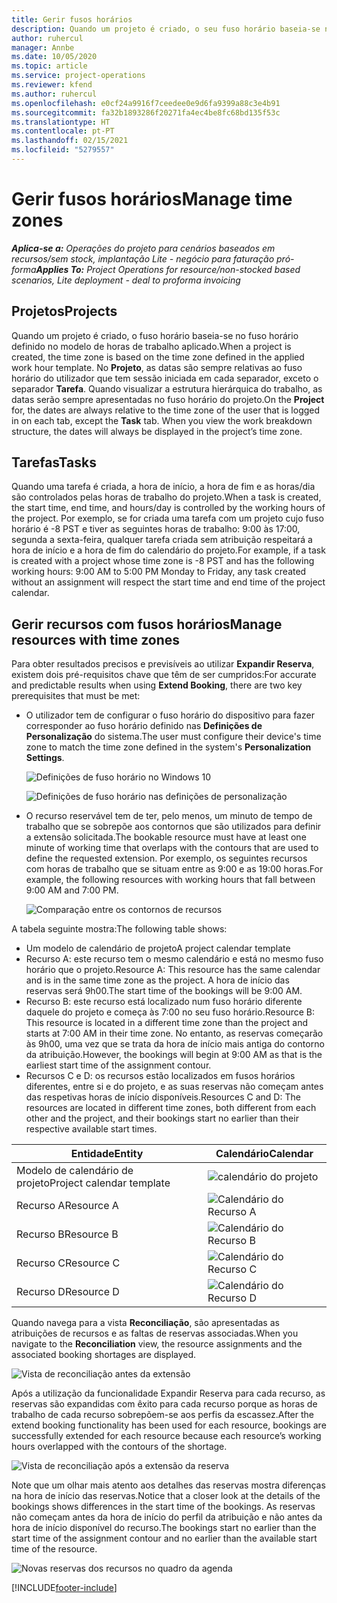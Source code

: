 ```yaml
---
title: Gerir fusos horários
description: Quando um projeto é criado, o seu fuso horário baseia-se no fuso horário definido no modelo de horas de trabalho aplicado.
author: ruhercul
manager: Annbe
ms.date: 10/05/2020
ms.topic: article
ms.service: project-operations
ms.reviewer: kfend
ms.author: ruhercul
ms.openlocfilehash: e0cf24a9916f7ceedee0e9d6fa9399a88c3e4b91
ms.sourcegitcommit: fa32b1893286f20271fa4ec4be8fc68bd135f53c
ms.translationtype: HT
ms.contentlocale: pt-PT
ms.lasthandoff: 02/15/2021
ms.locfileid: "5279557"
---
```

# <a name="manage-time-zones"></a><span data-ttu-id="5d98f-103">Gerir fusos horários</span><span class="sxs-lookup"><span data-stu-id="5d98f-103">Manage time zones</span></span>

<span data-ttu-id="5d98f-104">_**Aplica-se a:** Operações do projeto para cenários baseados em recursos/sem stock, implantação Lite - negócio para faturação pró-forma_</span><span class="sxs-lookup"><span data-stu-id="5d98f-104">_**Applies To:** Project Operations for resource/non-stocked based scenarios, Lite deployment - deal to proforma invoicing_</span></span>


## <a name="projects"></a><span data-ttu-id="5d98f-105">Projetos</span><span class="sxs-lookup"><span data-stu-id="5d98f-105">Projects</span></span>

<span data-ttu-id="5d98f-106">Quando um projeto é criado, o fuso horário baseia-se no fuso horário definido no modelo de horas de trabalho aplicado.</span><span class="sxs-lookup"><span data-stu-id="5d98f-106">When a project is created, the time zone is based on the time zone defined in the applied work hour template.</span></span> <span data-ttu-id="5d98f-107">No **Projeto**, as datas são sempre relativas ao fuso horário do utilizador que tem sessão iniciada em cada separador, exceto o separador **Tarefa**. Quando visualizar a estrutura hierárquica do trabalho, as datas serão sempre apresentadas no fuso horário do projeto.</span><span class="sxs-lookup"><span data-stu-id="5d98f-107">On the **Project** for, the dates are always relative to the time zone of the user that is logged in on each tab, except the **Task** tab. When you view the work breakdown structure, the dates will always be displayed in the project’s time zone.</span></span>

## <a name="tasks"></a><span data-ttu-id="5d98f-108">Tarefas</span><span class="sxs-lookup"><span data-stu-id="5d98f-108">Tasks</span></span>

<span data-ttu-id="5d98f-109">Quando uma tarefa é criada, a hora de início, a hora de fim e as horas/dia são controlados pelas horas de trabalho do projeto.</span><span class="sxs-lookup"><span data-stu-id="5d98f-109">When a task is created, the start time, end time, and hours/day is controlled by the working hours of the project.</span></span> <span data-ttu-id="5d98f-110">Por exemplo, se for criada uma tarefa com um projeto cujo fuso horário é -8 PST e tiver as seguintes horas de trabalho: 9:00 às 17:00, segunda a sexta-feira, qualquer tarefa criada sem atribuição respeitará a hora de início e a hora de fim do calendário do projeto.</span><span class="sxs-lookup"><span data-stu-id="5d98f-110">For example, if a task is created with a project whose time zone is -8 PST and has the following working hours: 9:00 AM to 5:00 PM Monday to Friday, any task created without an assignment will respect the start time and end time of the project calendar.</span></span>

## <a name="manage-resources-with-time-zones"></a><span data-ttu-id="5d98f-111">Gerir recursos com fusos horários</span><span class="sxs-lookup"><span data-stu-id="5d98f-111">Manage resources with time zones</span></span>

<span data-ttu-id="5d98f-112">Para obter resultados precisos e previsíveis ao utilizar **Expandir Reserva**, existem dois pré-requisitos chave que têm de ser cumpridos:</span><span class="sxs-lookup"><span data-stu-id="5d98f-112">For accurate and predictable results when using **Extend Booking**, there are two key prerequisites that must be met:</span></span>  

- <span data-ttu-id="5d98f-113">O utilizador tem de configurar o fuso horário do dispositivo para fazer corresponder ao fuso horário definido nas **Definições de Personalização** do sistema.</span><span class="sxs-lookup"><span data-stu-id="5d98f-113">The user must configure their device's time zone to match the time zone defined in the system's **Personalization Settings**.</span></span>
 
  ![Definições de fuso horário no Windows 10](media/reconcile-assignments-03.png)

  ![Definições de fuso horário nas definições de personalização](media/reconcile-assignments-04.png)
 
- <span data-ttu-id="5d98f-116">O recurso reservável tem de ter, pelo menos, um minuto de tempo de trabalho que se sobrepõe aos contornos que são utilizados para definir a extensão solicitada.</span><span class="sxs-lookup"><span data-stu-id="5d98f-116">The bookable resource must have at least one minute of working time that overlaps with the contours that are used to define the requested extension.</span></span> <span data-ttu-id="5d98f-117">Por exemplo, os seguintes recursos com horas de trabalho que se situam entre as 9:00 e as 19:00 horas.</span><span class="sxs-lookup"><span data-stu-id="5d98f-117">For example, the following resources with working hours that fall between 9:00 AM and 7:00 PM.</span></span> 

  ![Comparação entre os contornos de recursos](media/reconcile-assignments-05.png)

<span data-ttu-id="5d98f-119">A tabela seguinte mostra:</span><span class="sxs-lookup"><span data-stu-id="5d98f-119">The following table shows:</span></span>

- <span data-ttu-id="5d98f-120">Um modelo de calendário de projeto</span><span class="sxs-lookup"><span data-stu-id="5d98f-120">A project calendar template</span></span>
- <span data-ttu-id="5d98f-121">Recurso A: este recurso tem o mesmo calendário e está no mesmo fuso horário que o projeto.</span><span class="sxs-lookup"><span data-stu-id="5d98f-121">Resource A: This resource has the same calendar and is in the same time zone as the project.</span></span> <span data-ttu-id="5d98f-122">A hora de início das reservas será 9h00.</span><span class="sxs-lookup"><span data-stu-id="5d98f-122">The start time of the bookings will be 9:00 AM.</span></span>
- <span data-ttu-id="5d98f-123">Recurso B: este recurso está localizado num fuso horário diferente daquele do projeto e começa às 7:00 no seu fuso horário.</span><span class="sxs-lookup"><span data-stu-id="5d98f-123">Resource B: This resource is located in a different time zone than the project and starts at 7:00 AM in their time zone.</span></span> <span data-ttu-id="5d98f-124">No entanto, as reservas começarão às 9h00, uma vez que se trata da hora de início mais antiga do contorno da atribuição.</span><span class="sxs-lookup"><span data-stu-id="5d98f-124">However, the bookings will begin at 9:00 AM as that is the earliest start time of the assignment contour.</span></span>
- <span data-ttu-id="5d98f-125">Recursos C e D: os recursos estão localizados em fusos horários diferentes, entre si e do projeto, e as suas reservas não começam antes das respetivas horas de início disponíveis.</span><span class="sxs-lookup"><span data-stu-id="5d98f-125">Resources C and D: The resources are located in different time zones, both different from each other and the project, and their bookings start no earlier than their respective available start times.</span></span>

|<span data-ttu-id="5d98f-126">Entidade</span><span class="sxs-lookup"><span data-stu-id="5d98f-126">Entity</span></span>  |<span data-ttu-id="5d98f-127">Calendário</span><span class="sxs-lookup"><span data-stu-id="5d98f-127">Calendar</span></span>  |
|-|-|
|<span data-ttu-id="5d98f-128">Modelo de calendário de projeto</span><span class="sxs-lookup"><span data-stu-id="5d98f-128">Project calendar template</span></span>   | ![calendário do projeto](media/reconcile-assignments-06.png) |
|<span data-ttu-id="5d98f-130">Recurso A</span><span class="sxs-lookup"><span data-stu-id="5d98f-130">Resource A</span></span>  | ![Calendário do Recurso A](media/reconcile-assignments-06.png) |
|<span data-ttu-id="5d98f-132">Recurso B</span><span class="sxs-lookup"><span data-stu-id="5d98f-132">Resource B</span></span>  |  ![Calendário do Recurso B](media/reconcile-assignments-07.png) |
|<span data-ttu-id="5d98f-134">Recurso C</span><span class="sxs-lookup"><span data-stu-id="5d98f-134">Resource C</span></span>  |  ![Calendário do Recurso C](media/reconcile-assignments-08.png) |
|<span data-ttu-id="5d98f-136">Recurso D</span><span class="sxs-lookup"><span data-stu-id="5d98f-136">Resource D</span></span>  | ![Calendário do Recurso D](media/reconcile-assignments-09.png)  |
 
<span data-ttu-id="5d98f-138">Quando navega para a vista **Reconciliação**, são apresentadas as atribuições de recursos e as faltas de reservas associadas.</span><span class="sxs-lookup"><span data-stu-id="5d98f-138">When you navigate to the **Reconciliation** view, the resource assignments and the associated booking shortages are displayed.</span></span>

![Vista de reconciliação antes da extensão](media/reconcile-assignments-10.png)

<span data-ttu-id="5d98f-140">Após a utilização da funcionalidade Expandir Reserva para cada recurso, as reservas são expandidas com êxito para cada recurso porque as horas de trabalho de cada recurso sobrepõem-se aos perfis da escassez.</span><span class="sxs-lookup"><span data-stu-id="5d98f-140">After the extend booking functionality has been used for each resource, bookings are successfully extended for each resource because each resource’s working hours overlapped with the contours of the shortage.</span></span>

![Vista de reconciliação após a extensão da reserva](media/reconcile-assignments-11.png) 

<span data-ttu-id="5d98f-142">Note que um olhar mais atento aos detalhes das reservas mostra diferenças na hora de início das reservas.</span><span class="sxs-lookup"><span data-stu-id="5d98f-142">Notice that a closer look at the details of the bookings shows differences in the start time of the bookings.</span></span> <span data-ttu-id="5d98f-143">As reservas não começam antes da hora de início do perfil da atribuição e não antes da hora de início disponível do recurso.</span><span class="sxs-lookup"><span data-stu-id="5d98f-143">The bookings start no earlier than the start time of the assignment contour and no earlier than the available start time of the resource.</span></span>

![Novas reservas dos recursos no quadro da agenda](media/reconcile-assignments-12.png)


[!INCLUDE[footer-include](../includes/footer-banner.md)]